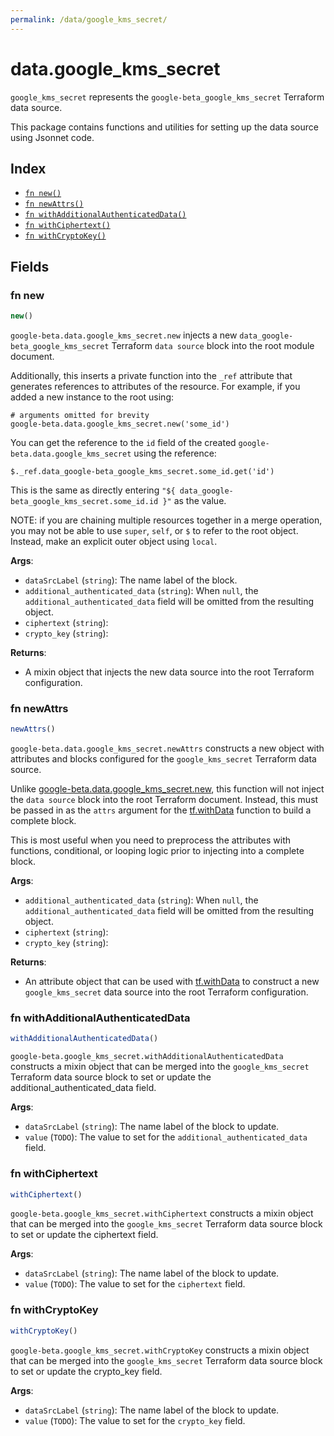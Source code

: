 ```yaml
---
permalink: /data/google_kms_secret/
---
```


# data.google_kms_secret

`google_kms_secret` represents the `google-beta_google_kms_secret` Terraform data source.



This package contains functions and utilities for setting up the data source using Jsonnet code.


## Index

* [`fn new()`](#fn-new)
* [`fn newAttrs()`](#fn-newattrs)
* [`fn withAdditionalAuthenticatedData()`](#fn-withadditionalauthenticateddata)
* [`fn withCiphertext()`](#fn-withciphertext)
* [`fn withCryptoKey()`](#fn-withcryptokey)

## Fields

### fn new

```ts
new()
```


`google-beta.data.google_kms_secret.new` injects a new `data_google-beta_google_kms_secret` Terraform `data source`
block into the root module document.

Additionally, this inserts a private function into the `_ref` attribute that generates references to attributes of the
resource. For example, if you added a new instance to the root using:

    # arguments omitted for brevity
    google-beta.data.google_kms_secret.new('some_id')

You can get the reference to the `id` field of the created `google-beta.data.google_kms_secret` using the reference:

    $._ref.data_google-beta_google_kms_secret.some_id.get('id')

This is the same as directly entering `"${ data_google-beta_google_kms_secret.some_id.id }"` as the value.

NOTE: if you are chaining multiple resources together in a merge operation, you may not be able to use `super`, `self`,
or `$` to refer to the root object. Instead, make an explicit outer object using `local`.

**Args**:
  - `dataSrcLabel` (`string`): The name label of the block.
  - `additional_authenticated_data` (`string`):  When `null`, the `additional_authenticated_data` field will be omitted from the resulting object.
  - `ciphertext` (`string`): 
  - `crypto_key` (`string`): 

**Returns**:
- A mixin object that injects the new data source into the root Terraform configuration.


### fn newAttrs

```ts
newAttrs()
```


`google-beta.data.google_kms_secret.newAttrs` constructs a new object with attributes and blocks configured for the `google_kms_secret`
Terraform data source.

Unlike [google-beta.data.google_kms_secret.new](#fn-googlekmssecretnew), this function will not inject the `data source`
block into the root Terraform document. Instead, this must be passed in as the `attrs` argument for the
[tf.withData](https://github.com/tf-libsonnet/core/tree/main/docs#fn-withdata) function to build a complete block.

This is most useful when you need to preprocess the attributes with functions, conditional, or looping logic prior to
injecting into a complete block.

**Args**:
  - `additional_authenticated_data` (`string`):  When `null`, the `additional_authenticated_data` field will be omitted from the resulting object.
  - `ciphertext` (`string`): 
  - `crypto_key` (`string`): 

**Returns**:
  - An attribute object that can be used with [tf.withData](https://github.com/tf-libsonnet/core/tree/main/docs#fn-withdata) to construct a new `google_kms_secret` data source into the root Terraform configuration.


### fn withAdditionalAuthenticatedData

```ts
withAdditionalAuthenticatedData()
```

`google-beta.google_kms_secret.withAdditionalAuthenticatedData` constructs a mixin object that can be merged into the `google_kms_secret`
Terraform data source block to set or update the additional_authenticated_data field.



**Args**:
  - `dataSrcLabel` (`string`): The name label of the block to update.
  - `value` (`TODO`): The value to set for the `additional_authenticated_data` field.


### fn withCiphertext

```ts
withCiphertext()
```

`google-beta.google_kms_secret.withCiphertext` constructs a mixin object that can be merged into the `google_kms_secret`
Terraform data source block to set or update the ciphertext field.



**Args**:
  - `dataSrcLabel` (`string`): The name label of the block to update.
  - `value` (`TODO`): The value to set for the `ciphertext` field.


### fn withCryptoKey

```ts
withCryptoKey()
```

`google-beta.google_kms_secret.withCryptoKey` constructs a mixin object that can be merged into the `google_kms_secret`
Terraform data source block to set or update the crypto_key field.



**Args**:
  - `dataSrcLabel` (`string`): The name label of the block to update.
  - `value` (`TODO`): The value to set for the `crypto_key` field.
